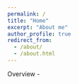 ```yaml
---
permalink: /
title: "Home"
excerpt: "About me"
author_profile: true
redirect_from: 
  - /about/
  - /about.html
---
```


Overview -
